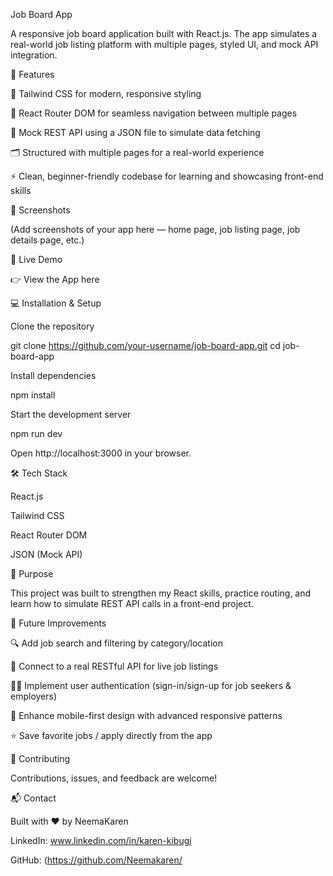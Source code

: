 Job Board App

A responsive job board application built with React.js. The app simulates a real-world job listing platform with multiple pages, styled UI, and mock API integration.

🚀 Features

🎨 Tailwind CSS for modern, responsive styling

🧭 React Router DOM for seamless navigation between multiple pages

📄 Mock REST API using a JSON file to simulate data fetching

🗂️ Structured with multiple pages for a real-world experience

⚡ Clean, beginner-friendly codebase for learning and showcasing front-end skills

📸 Screenshots

(Add screenshots of your app here — home page, job listing page, job details page, etc.)

🔗 Live Demo

👉 View the App here

💻 Installation & Setup

Clone the repository

git clone https://github.com/your-username/job-board-app.git
cd job-board-app


Install dependencies

npm install


Start the development server

npm run dev


Open http://localhost:3000
 in your browser.

🛠️ Tech Stack

React.js

Tailwind CSS

React Router DOM

JSON (Mock API)

🎯 Purpose

This project was built to strengthen my React skills, practice routing, and learn how to simulate REST API calls in a front-end project.

🌱 Future Improvements

🔍 Add job search and filtering by category/location

💾 Connect to a real RESTful API for live job listings

🧑‍💻 Implement user authentication (sign-in/sign-up for job seekers & employers)

📱 Enhance mobile-first design with advanced responsive patterns

⭐ Save favorite jobs / apply directly from the app

🤝 Contributing

Contributions, issues, and feedback are welcome!

📬 Contact

Built with ❤️ by NeemaKaren

LinkedIn: www.linkedin.com/in/karen-kibugi

GitHub: (https://github.com/Neemakaren/

